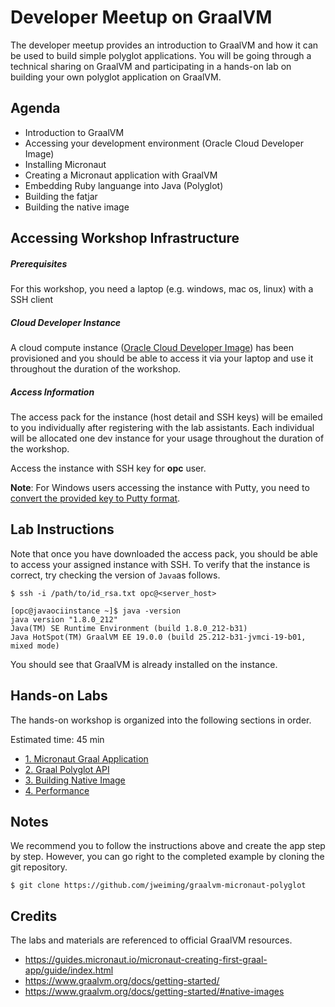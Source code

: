 # Developer Meetup on GraalVM
The developer meetup provides an introduction to GraalVM and how it can be used to build simple polyglot applications. You will be going through a technical sharing on GraalVM and participating in a hands-on lab on building your own polyglot application on GraalVM.

## Agenda

- Introduction to GraalVM
- Accessing your development environment (Oracle Cloud Developer Image)
- Installing Micronaut
- Creating a Micronaut application with GraalVM
- Embedding Ruby languange into Java (Polyglot)
- Building the fatjar
- Building the native image

## Accessing Workshop Infrastructure

##### Prerequisites

For this workshop, you need a laptop (e.g. windows, mac os, linux) with a SSH client

##### Cloud Developer Instance

A cloud compute instance ([Oracle Cloud Developer Image](https://cloudmarketplace.oracle.com/marketplace/en_US/listing/54030984)) has been provisioned and you should be able to access it via your laptop and use it throughout the duration of the workshop. 

##### Access Information

The access pack for the instance (host detail and SSH keys) will be emailed to you individually after registering with the lab assistants. Each individual will be allocated one dev instance for your usage throughout the duration of the workshop.

Access the instance with SSH key for **opc** user.

**Note**: For Windows users accessing the instance with Putty, you need to [convert the provided key to Putty format](https://devops.ionos.com/tutorials/use-ssh-keys-with-putty-on-windows/).

## Lab Instructions

Note that once you have downloaded the access pack, you should be able to access your assigned instance with SSH. To verify that the instance is correct, try checking the version of ```Java```as follows.

```
$ ssh -i /path/to/id_rsa.txt opc@<server_host>

[opc@javaociinstance ~]$ java -version
java version "1.8.0_212"
Java(TM) SE Runtime Environment (build 1.8.0_212-b31)
Java HotSpot(TM) GraalVM EE 19.0.0 (build 25.212-b31-jvmci-19-b01, mixed mode)
```

You should see that GraalVM is already installed on the instance.

## Hands-on Labs

The hands-on workshop is organized into the following sections in order. 

Estimated time: 45 min

- [1. Micronaut Graal Application](labs/1_micronaut.md)
- [2. Graal Polyglot API](labs/2_polyglot.md)
- [3. Building Native Image](labs/3_nativeImage.md)
- [4. Performance](labs/4_performance.md)

## Notes

We recommend you to follow the instructions above and create the app step by step. However, you can go right to the completed example by cloning the git repository.

```
$ git clone https://github.com/jweiming/graalvm-micronaut-polyglot
```

## Credits

The labs and materials are referenced to official GraalVM resources.
- https://guides.micronaut.io/micronaut-creating-first-graal-app/guide/index.html
- https://www.graalvm.org/docs/getting-started/
- https://www.graalvm.org/docs/getting-started/#native-images

